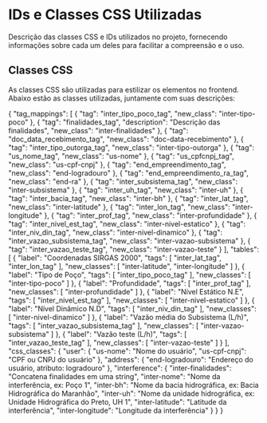 # IDs e Classes CSS Utilizadas

Descrição das classes CSS e IDs utilizados no projeto, fornecendo informações sobre cada um deles para facilitar a compreensão e o uso.

## Classes CSS

As classes CSS são utilizadas para estilizar os elementos no frontend. Abaixo estão as classes utilizadas, juntamente com suas descrições:


{
  "tag_mappings": [
    {
      "tag": "inter_tipo_poco_tag",
      "new_class": "inter-tipo-poco"
    },
    {
      "tag": "finalidades_tag",
      "description": "Descrição das finalidades",
      "new_class": "inter-finalidades"
    },
    {
      "tag": "doc_data_recebimento_tag",
      "new_class": "doc-data-recebimento"
    },
    {
      "tag": "inter_tipo_outorga_tag",
      "new_class": "inter-tipo-outorga"
    },
    {
      "tag": "us_nome_tag",
      "new_class": "us-nome"
    },
    {
      "tag": "us_cpfcnpj_tag",
      "new_class": "us-cpf-cnpj"
    },
    {
      "tag": "end_empreendimento_tag",
      "new_class": "end-logradouro"
    },
    {
      "tag": "end_empreendimento_ra_tag",
      "new_class": "end-ra"
    },
    {
      "tag": "inter_subsistema_tag",
      "new_class": "inter-subsistema"
    },
    {
      "tag": "inter_uh_tag",
      "new_class": "inter-uh"
    },
    {
      "tag": "inter_bacia_tag",
      "new_class": "inter-bh"
    },
    {
      "tag": "inter_lat_tag",
      "new_class": "inter-latitude"
    },
    {
      "tag": "inter_lon_tag",
      "new_class": "inter-longitude"
    },
    {
      "tag": "inter_prof_tag",
      "new_class": "inter-profundidade"
    },
    {
      "tag": "inter_nivel_est_tag",
      "new_class": "inter-nivel-estatico"
    },
    {
      "tag": "inter_niv_din_tag",
      "new_class": "inter-nivel-dinamico"
    },
    {
      "tag": "inter_vazao_subsistema_tag",
      "new_class": "inter-vazao-subsistema"
    },
    {
      "tag": "inter_vazao_teste_tag",
      "new_class": "inter-vazao-teste"
    }
  ],
  "tables": [
    {
      "label": "Coordenadas SIRGAS 2000",
      "tags": [
        "inter_lat_tag",
        "inter_lon_tag"
      ],
      "new_classes": [
        "inter-latitude",
        "inter-longitude"
      ]
    },
    {
      "label": "Tipo de Poço",
      "tags": [
        "inter_tipo_poco_tag"
      ],
      "new_classes": [
        "inter-tipo-poco"
      ]
    },
    {
      "label": "Profundidade",
      "tags": [
        "inter_prof_tag"
      ],
      "new_classes": [
        "inter-profundidade"
      ]
    },
    {
      "label": "Nível Estático N.E",
      "tags": [
        "inter_nivel_est_tag"
      ],
      "new_classes": [
        "inter-nivel-estatico"
      ]
    },
    {
      "label": "Nível Dinâmico N.D",
      "tags": [
        "inter_niv_din_tag"
      ],
      "new_classes": [
        "inter-nivel-dinamico"
      ]
    },
    {
      "label": "Vazão média do Subsistema (L/h)",
      "tags": [
        "inter_vazao_subsistema_tag"
      ],
      "new_classes": [
        "inter-vazao-subsistema"
      ]
    },
    {
      "label": "Vazão teste (L/h)",
      "tags": [
        "inter_vazao_teste_tag"
      ],
      "new_classes": [
        "inter-vazao-teste"
      ]
    }
  ],
  "css_classes": {
    "user": {
      "us-nome": "Nome do usuário",
      "us-cpf-cnpj": "CPF ou CNPJ do usuário"
    },
    "address": {
      "end-logradouro": "Endereço do usuário, atributo: logradouro"
    },
    "interference": {
      "inter-finalidades": "Concatena finalidades em uma string",
      "inter-nome": "Nome da interferência, ex: Poço 1",
      "inter-bh": "Nome da bacia hidrográfica, ex: Bacia Hidrográfica do Maranhão",
      "inter-uh": "Nome da unidade hidrográfica, ex: Unidade Hidrográfica do Preto, UH 1",
      "inter-latitude": "Latitude da interferência",
      "inter-longitude": "Longitude da interferência"
    }
  }
}



